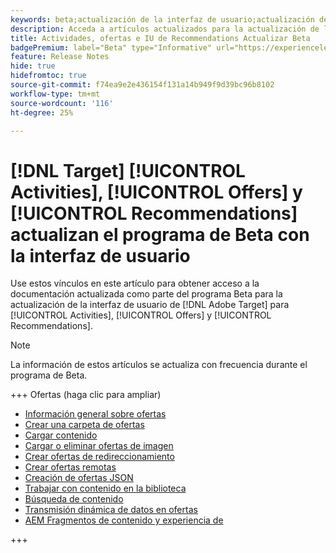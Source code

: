 ```yaml
---
keywords: beta;actualización de la interfaz de usuario;actualización de iu;
description: Acceda a artículos actualizados para la actualización de la IU de Target para Actividades, Ofertas y Recommendations
title: Actividades, ofertas e IU de Recommendations Actualizar Beta
badgePremium: label="Beta" type="Informative" url="https://experienceleague.adobe.com/docs/target/using/introduction/intro.html?lang=en#beta newtab=true" tooltip="Obtenga información acerca del programa  [!DNL Target] Beta."
feature: Release Notes
hide: true
hidefromtoc: true
source-git-commit: f74ea9e2e436154f131a14b949f9d39bc96b8102
workflow-type: tm+mt
source-wordcount: '116'
ht-degree: 25%

---
```


# [!DNL Target] [!UICONTROL Activities], [!UICONTROL Offers] y [!UICONTROL Recommendations] actualizan el programa de Beta con la interfaz de usuario

Use estos vínculos en este artículo para obtener acceso a la documentación actualizada como parte del programa Beta para la actualización de la interfaz de usuario de [!DNL Adobe Target] para [!UICONTROL Activities], [!UICONTROL Offers] y [!UICONTROL Recommendations].

>[!NOTE]
>
>La información de estos artículos se actualiza con frecuencia durante el programa de Beta.

+++ Ofertas (haga clic para ampliar)

* [Información general sobre ofertas](/help/main/c-experiences/c-manage-content/manage-content-beta.md)
* [Crear una carpeta de ofertas](/help/main/c-experiences/c-manage-content/create-content-folder-beta.md)
* [Cargar contenido](/help/main/c-experiences/c-manage-content/assets-upload-beta.md)
* [Cargar o eliminar ofertas de imagen](/help/main/c-experiences/c-manage-content/assets-upload-beta.md)
* [Crear ofertas de redireccionamiento](/help/main/c-experiences/c-manage-content/offer-redirect-beta.md)
* [Crear ofertas remotas](/help/main/c-experiences/c-manage-content/about-remote-offers-beta.md)
* [Creación de ofertas JSON](/help/main/c-experiences/c-manage-content/create-json-offer-beta.md)
* [Trabajar con contenido en la biblioteca](/help/main/c-experiences/c-manage-content/assets-working-beta.md)
* [Búsqueda de contenido](/help/main/c-experiences/c-manage-content/filter-and-search-content.md)
* [Transmisión dinámica de datos en ofertas](/help/main/c-experiences/c-manage-content/passing-profile-attributes-to-the-html-offer.md)
* [AEM Fragmentos de contenido y experiencia de](/help/main/c-experiences/c-manage-content/aem-experience-fragments.md)

+++



